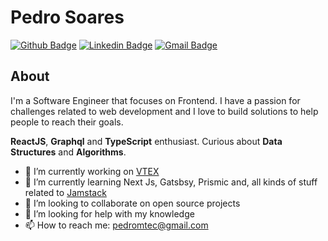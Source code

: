 # Pedro Soares
[![Github Badge](https://img.shields.io/badge/-GitHub-000?style=flat-square&logo=Github&logoColor=white&link=https://github.com/pedromtec)](https://github.com/pedromtec)
[![Linkedin Badge](https://img.shields.io/badge/-LinkedIn-blue?style=flat-square&logo=Linkedin&logoColor=white&link=https://www.linkedin.com/in/pedromsoares/)](https://www.linkedin.com/in/pedromsoares/)
[![Gmail Badge](https://img.shields.io/badge/-Gmail-c14438?style=flat-square&logo=Gmail&logoColor=white&link=mailto:pedromtec@gmail.com)](mailto:pedromtec@gmail.com)

## About

I'm a Software Engineer that focuses on Frontend. I have a passion for challenges related to web development and I love to build solutions to help people to reach their goals. 

**ReactJS**, **Graphql** and **TypeScript** enthusiast. Curious about **Data Structures** and **Algorithms**.  

- 🔭 I’m currently working on [VTEX](https://vtex.com/br-pt/)
- 🌱 I’m currently learning Next Js, Gatsbsy, Prismic and, all kinds of stuff related to [Jamstack](https://jamstack.org/)
- 👯 I’m looking to collaborate on open source projects
- 🤔 I’m looking for help with my knowledge
- 📫 How to reach me: [pedromtec@gmail.com](mailto:pedromtec@gmail.com)
